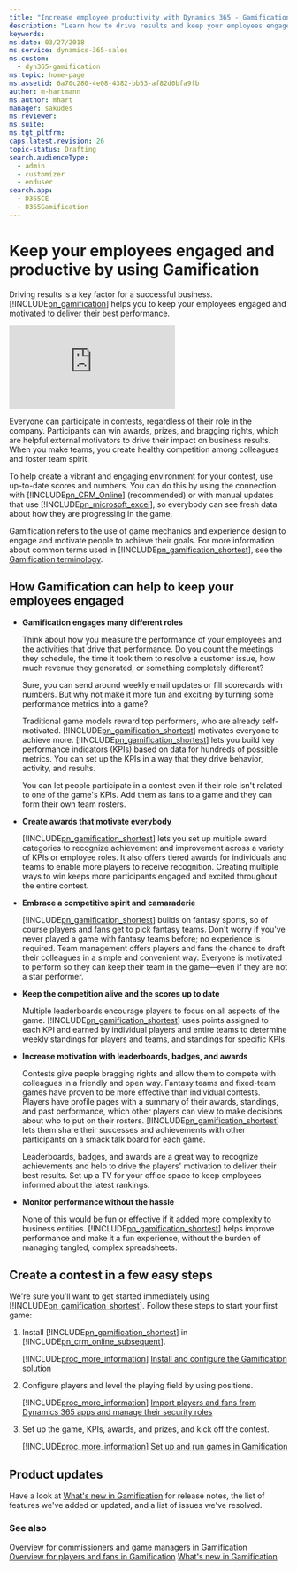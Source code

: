 ```yaml
---
title: "Increase employee productivity with Dynamics 365 - Gamification | Microsoft Docs"
description: "Learn how to drive results and keep your employees engaged while having fun."
keywords: 
ms.date: 03/27/2018
ms.service: dynamics-365-sales
ms.custom: 
  - dyn365-gamification
ms.topic: home-page
ms.assetid: 6a70c280-4e08-4382-bb53-af82d0bfa9fb
author: m-hartmann
ms.author: mhart
manager: sakudes
ms.reviewer: 
ms.suite: 
ms.tgt_pltfrm: 
caps.latest.revision: 26
topic-status: Drafting
search.audienceType: 
  - admin
  - customizer
  - enduser
search.app: 
  - D365CE
  - D365Gamification
---
```


# Keep your employees engaged and productive by using Gamification

Driving results is a key factor for a successful business. [!INCLUDE[pn_gamification](../includes/pn-gamification.md)] helps you to keep your employees engaged and motivated to deliver their best performance.

<div class="embeddedvideo"><iframe src="https://www.microsoft.com/en-us/videoplayer/embed/2ab672e9-e374-4c76-b662-003fa68dfa59" frameborder="0" allowfullscreen=""></iframe></div>

Everyone can participate in contests, regardless of their role in the company. Participants can win awards, prizes, and bragging rights, which are helpful external motivators to drive their impact on business results. When you make teams, you create healthy competition among colleagues and foster team spirit.  

To help create a vibrant and engaging environment for your contest, use up-to-date scores and numbers. You can do this by using the connection with [!INCLUDE[pn_CRM_Online](../includes/pn-crm-online.md)] (recommended) or with manual updates that use [!INCLUDE[pn_microsoft_excel](../includes/pn-microsoft-excel.md)], so everybody can see fresh data about how they are progressing in the game.  

Gamification refers to the use of game mechanics and experience design to engage and motivate people to achieve their goals. For more information about common terms used in [!INCLUDE[pn_gamification_shortest](../includes/pn-gamification-shortest.md)], see the [Gamification terminology](glossary.md).  
 
## How Gamification can help to keep your employees engaged

- **Gamification engages many different roles**  
  
     Think about how you measure the performance of your employees and the activities that drive that performance. Do you count the meetings they schedule, the time it took them to resolve a customer issue, how much revenue they generated, or something completely different?  
  
     Sure, you can send around weekly email updates or fill scorecards with numbers. But why not make it more fun and exciting by turning some performance metrics into a game?  
  
     Traditional game models reward top performers, who are already self-motivated. [!INCLUDE[pn_gamification_shortest](../includes/pn-gamification-shortest.md)] motivates everyone to achieve more. [!INCLUDE[pn_gamification_shortest](../includes/pn-gamification-shortest.md)] lets you build key performance indicators (KPIs) based on data for hundreds of possible metrics. You can set up the KPIs in a way that they drive behavior, activity, and results.  
  
     You can let people participate in a contest even if their role isn't related to one of the game's KPIs. Add them as fans to a game and they can form their own team rosters.  
  
- **Create awards that motivate everybody**  
  
     [!INCLUDE[pn_gamification_shortest](../includes/pn-gamification-shortest.md)] lets you set up multiple award categories to recognize achievement and improvement across a variety of KPIs or employee roles. It also offers tiered awards for individuals and teams to enable more players to receive recognition. Creating multiple ways to win keeps more participants engaged and excited throughout the entire contest.  
  
- **Embrace a competitive spirit and camaraderie**  
  
     [!INCLUDE[pn_gamification_shortest](../includes/pn-gamification-shortest.md)] builds on fantasy sports, so of course players and fans get to pick fantasy teams. Don't worry if you've never played a game with fantasy teams before; no experience is required. Team management offers players and fans the chance to draft their colleagues in a simple and convenient way. Everyone is motivated to perform so they can keep their team in the game—even if they are not a star performer.  
  
- **Keep the competition alive and the scores up to date**  
  
     Multiple leaderboards encourage players to focus on all aspects of the game. [!INCLUDE[pn_gamification_shortest](../includes/pn-gamification-shortest.md)] uses points assigned to each KPI and earned by individual players and entire teams to determine weekly standings for players and teams, and standings for specific KPIs.  
  
- **Increase motivation with leaderboards, badges, and awards**  
  
     Contests give people bragging rights and allow them to compete with colleagues in a friendly and open way. Fantasy teams and fixed-team games have proven to be more effective than individual contests. Players have profile pages with a summary of their awards, standings, and past performance, which other players can view to make decisions about who to put on their rosters. [!INCLUDE[pn_gamification_shortest](../includes/pn-gamification-shortest.md)] lets them share their successes and achievements with other participants on a smack talk board for each game.  
  
     Leaderboards, badges, and awards are a great way to recognize achievements and help to drive the players' motivation to deliver their best results. Set up a TV for your office space to keep employees informed about the latest rankings.  
  
- **Monitor performance without the hassle**  
  
     None of this would be fun or effective if it added more complexity to business entities. [!INCLUDE[pn_gamification_shortest](../includes/pn-gamification-shortest.md)] helps improve performance and make it a fun experience, without the burden of managing tangled, complex spreadsheets.  
  

## Create a contest in a few easy steps  

 We're sure you'll want to get started immediately using [!INCLUDE[pn_gamification_shortest](../includes/pn-gamification-shortest.md)]. Follow these steps to start your first game:  
  
1. Install [!INCLUDE[pn_gamification_shortest](../includes/pn-gamification-shortest.md)] in [!INCLUDE[pn_crm_online_subsequent](../includes/pn-crm-online-shortest.md)].  
  
    [!INCLUDE[proc_more_information](../includes/proc-more-information-md.md)] [Install and configure the Gamification solution](manage-gamification-in-dynamics-365-online.md)  
  
2. Configure players and level the playing field by using positions.  
  
   [!INCLUDE[proc_more_information](../includes/proc-more-information-md.md)] [Import players and fans from Dynamics 365 apps and manage their security roles](manage-players-fans.md)  
  
3. Set up the game, KPIs, awards, and prizes, and kick off the contest.  
  
   [!INCLUDE[proc_more_information](../includes/proc-more-information-md.md)] [Set up and run games in Gamification](run-games.md)  

## Product updates
Have a look at [What's new in Gamification](release-notes.md) for release notes, the list of features we've added or updated, and a list of issues we've resolved.

### See also  

 [Overview for commissioners and game managers in Gamification](for-commissioners-game-managers.md)   
 [Overview for players and fans in Gamification](for-players-fans.md)
 [What's new in Gamification](release-notes.md)
